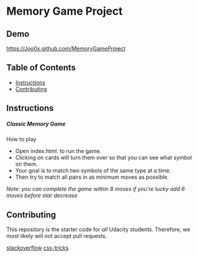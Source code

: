 # Memory Game Project
## Demo
https://Joo0x.github.com/MemoryGameProject

## Table of Contents

* [Instructions](#instructions)
* [Contributing](#contributing)

## Instructions

##### Classic Memory Game
 How to play
- Open index.html. to run the game.
- Clicking on cards will turn them over so that you can see what symbol on them.
- Your goal is to match two symbols of the same type at a time.
- Then try to match all pairs in as minimum moves as possible.

 *Note: you can complete the game within 8 moves if you're lucky add 6 moves before star decrease*


## Contributing

This repository is the starter code for _all_ Udacity students. Therefore, we most likely will not accept pull requests.

[stackoverflow](https://stackoverflow.com/)
[css-tricks](https://css-tricks.com)
